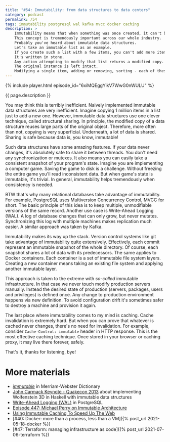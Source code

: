```yaml
---
title: "#54: Immutability: from data structures to data centers"
category: podcast
permalink: /54
tags: immutability postgresql wal kafka mvcc docker caching
description: >
    Immutability means that when something was once created, it can't be changed.
    This concept is tremendously important across our whole industry.
    Probably you've heard about immutable data structures.
    Let's take an immutable list as an example.
    If you create such a list with a few items, you can't add more items to that list.
    It's written in stone.
    Any action attempting to modify that list returns a modified copy.
    The original instance is left intact.
    Modifying a single item, adding or removing, sorting - each of these operations return a copy.
---
```


{% include player.html episode_id="6xiMQEggYikV7WwG0nWULU" %}

{{ page.description }}

You may think this is terribly inefficient.
Naively implemented immutable data structures are very inefficient.
Imagine copying 1 million items in a list just to add a new one.
However, immutable data structures use one clever technique, called structural sharing.
In principle, the modified copy of a data structure reuses large parts of the original object.
Therefore, more often than not, copying is very superficial.
Underneath, a lot of data is shared.
Sharing is safe because data is, you know, immutable!

Such data structures have some amazing features.
If your data never changes, it's absolutely safe to share it between threads.
You don't need any synchronization or mutexes.
It also means you can easily take a consistent snapshot of your program's state.
Imagine you are implementing a computer game.
Saving the game to disk is a challenge.
Without freezing the entire game you'll read inconsistent data.
But when game's state is immutable, it's trivial.
In general, immutability helps tremendously when consistency is needed.

BTW that's why many relational databases take advantage of immutability.
For example, PostgreSQL uses Multiversion Concurrency Control, MVCC for short.
The basic principle of this idea is to keep multiple, unmodifiable versions of the same record.
Another use case is Write-Ahead Logging (WAL).
A log of database changes that can only grow, but never mutates.
Synchronizing this log with multiple machines makes replication much easier.
A similar approach was taken by Kafka.

Immutability makes its way up the stack.
Version control systems like git take advantage of immutability quite extensively.
Effectively, each commit represent an immutable snapshot of the whole directory.
Of course, each snapshot shares a lot of data with its predecessors.
The same applies to Docker containers.
Each container is a set of immutable file system layers.
Creating a new container means taking an existing file system and applying another immutable layer.

This approach is taken to the extreme with _so-called_ immutable infrastructure.
In that case we never touch modify production servers manually.
Instead the desired state of production (servers, packages, users and privileges) is defined once.
Any change to production environment happens via new definition.
To avoid configuration drift it's sometimes safer to destroy a machine and provision it again.

The last place where immutability comes to my mind is caching.
Cache invalidation is extremely hard.
But when you can prove that whatever is cached never changes, there's no need for invalidation.
For example, consider `Cache-Control: immutable` header in HTTP response.
This is the most effective caching technique.
Once stored in your browser or caching proxy, it may live there forever, safely.

That's it, thanks for listening, bye!

# More materials

* [_immutable_](https://www.merriam-webster.com/dictionary/immutable) in Merriam-Webster Dictionary
* [John Carmack Keynote - Quakecon 2013](https://www.youtube.com/watch?v=Uooh0Y9fC_M&t=4660s) about implementing Wolfenstein 3D in Haskell with immutable data structures
* [Write-Ahead Logging (WAL)](https://www.postgresql.org/docs/13/wal-intro.html) in PostgreSQL
* [Episode 447: Michael Perry on Immutable Architecture](https://www.se-radio.net/2021/02/episode-447-michael-perry-on-immutable-architecture/)
* [Using Immutable Caching To Speed Up The Web](https://hacks.mozilla.org/2017/01/using-immutable-caching-to-speed-up-the-web/)
* [#40: Docker: more than a process, less than a VM]({% post_url 2021-05-18-docker %})
* [#47: Terraform: managing infrastructure as code]({% post_url 2021-07-06-terraform %})

